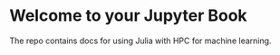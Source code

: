# Welcome to your Jupyter Book

The repo contains docs for using Julia with HPC for machine learning.

```{tableofcontents}
```
